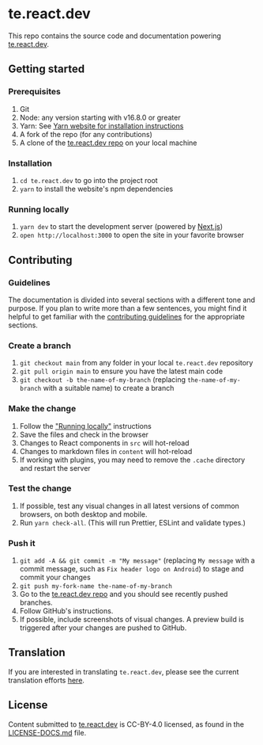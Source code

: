 # te.react.dev

This repo contains the source code and documentation powering [te.react.dev](https://te-react-dev.vercel.app).

## Getting started

### Prerequisites

1. Git
1. Node: any version starting with v16.8.0 or greater
1. Yarn: See [Yarn website for installation instructions](https://yarnpkg.com/lang/en/docs/install/)
1. A fork of the repo (for any contributions)
1. A clone of the [te.react.dev repo](https://github.com/reactjs/te.react.dev) on your local machine

### Installation

1. `cd te.react.dev` to go into the project root
3. `yarn` to install the website's npm dependencies

### Running locally

1. `yarn dev` to start the development server (powered by [Next.js](https://nextjs.org/))
1. `open http://localhost:3000` to open the site in your favorite browser

## Contributing

### Guidelines

The documentation is divided into several sections with a different tone and purpose. If you plan to write more than a few sentences, you might find it helpful to get familiar with the [contributing guidelines](https://github.com/reactjs/te.react.dev/blob/main/CONTRIBUTING.md#guidelines-for-text) for the appropriate sections.

### Create a branch

1. `git checkout main` from any folder in your local `te.react.dev` repository
1. `git pull origin main` to ensure you have the latest main code
1. `git checkout -b the-name-of-my-branch` (replacing `the-name-of-my-branch` with a suitable name) to create a branch

### Make the change

1. Follow the ["Running locally"](#running-locally) instructions
1. Save the files and check in the browser
  1. Changes to React components in `src` will hot-reload
  1. Changes to markdown files in `content` will hot-reload
  1. If working with plugins, you may need to remove the `.cache` directory and restart the server

### Test the change

1. If possible, test any visual changes in all latest versions of common browsers, on both desktop and mobile.
2. Run `yarn check-all`. (This will run Prettier, ESLint and validate types.)

### Push it

1. `git add -A && git commit -m "My message"` (replacing `My message` with a commit message, such as `Fix header logo on Android`) to stage and commit your changes
1. `git push my-fork-name the-name-of-my-branch`
1. Go to the [te.react.dev repo](https://github.com/reactjs/te.react.dev) and you should see recently pushed branches.
1. Follow GitHub's instructions.
1. If possible, include screenshots of visual changes. A preview build is triggered after your changes are pushed to GitHub.

## Translation

If you are interested in translating `te.react.dev`, please see the current translation efforts [here](https://github.com/reactjs/te.react.dev/issues/1).

## License
Content submitted to [te.react.dev](https://te-react-dev.vercel.app) is CC-BY-4.0 licensed, as found in the [LICENSE-DOCS.md](https://github.com/reactjs/te.react.dev/blob/main/LICENSE-DOCS.md) file.
